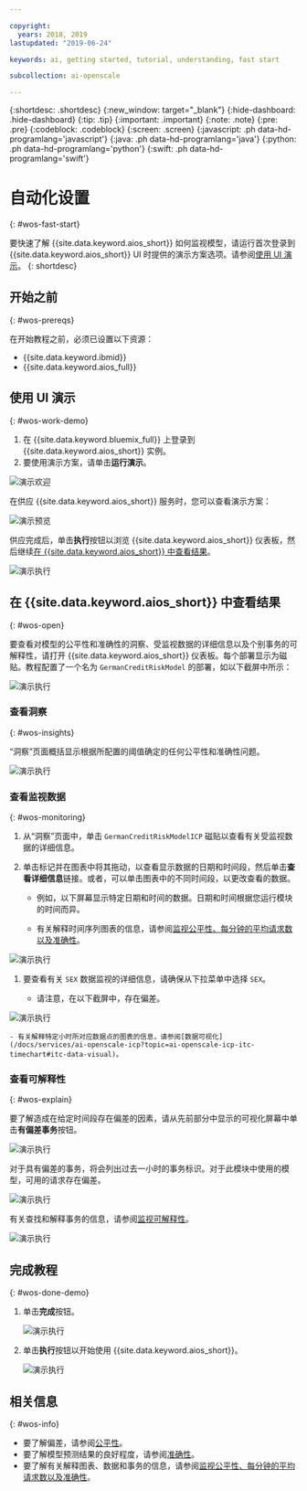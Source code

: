 ```yaml
---

copyright:
  years: 2018, 2019
lastupdated: "2019-06-24"

keywords: ai, getting started, tutorial, understanding, fast start

subcollection: ai-openscale

---
```


{:shortdesc: .shortdesc}
{:new_window: target="_blank"}
{:hide-dashboard: .hide-dashboard}
{:tip: .tip}
{:important: .important}
{:note: .note}
{:pre: .pre}
{:codeblock: .codeblock}
{:screen: .screen}
{:javascript: .ph data-hd-programlang='javascript'}
{:java: .ph data-hd-programlang='java'}
{:python: .ph data-hd-programlang='python'}
{:swift: .ph data-hd-programlang='swift'}

# 自动化设置
{: #wos-fast-start}

要快速了解 {{site.data.keyword.aios_short}} 如何监视模型，请运行首次登录到 {{site.data.keyword.aios_short}} UI 时提供的演示方案选项。请参阅[使用 UI 演示](#wos-work-demo)。
{: shortdesc}

## 开始之前
{: #wos-prereqs}

在开始教程之前，必须已设置以下资源：

- {{site.data.keyword.ibmid}}
- {{site.data.keyword.aios_full}}

## 使用 UI 演示
{: #wos-work-demo}

1.  在 {{site.data.keyword.bluemix_full}} 上登录到 {{site.data.keyword.aios_short}} 实例。
1.  要使用演示方案，请单击**运行演示**。

   ![演示欢迎](images/fastpath_demo_11.31.04.png)

   在供应 {{site.data.keyword.aios_short}} 服务时，您可以查看演示方案：

   ![演示预览](images/fastpath_demo_11.31.58.png)

供应完成后，单击**执行**按钮以浏览 {{site.data.keyword.aios_short}} 仪表板，然后继续[在 {{site.data.keyword.aios_short}} 中查看结果](#wos-open)。

   ![演示执行](images/fastpath_demo_11.33.45.png)


## 在 {{site.data.keyword.aios_short}} 中查看结果
{: #wos-open}

要查看对模型的公平性和准确性的洞察、受监视数据的详细信息以及个别事务的可解释性，请打开 {{site.data.keyword.aios_short}} 仪表板。每个部署显示为磁贴。教程配置了一个名为 `GermanCreditRiskModel` 的部署，如以下截屏中所示：


   ![演示执行](images/fastpath_demo_11.33.54.png)


### 查看洞察
{: #wos-insights}

“洞察”页面概括显示根据所配置的阈值确定的任何公平性和准确性问题。

   ![演示执行](images/fastpath_demo_11.34.00.png)

### 查看监视数据
{: #wos-monitoring}

1.  从“洞察”页面中，单击 `GermanCreditRiskModelICP` 磁贴以查看有关受监视数据的详细信息。
1.  单击标记并在图表中将其拖动，以查看显示数据的日期和时间段，然后单击**查看详细信息**链接。或者，可以单击图表中的不同时间段，以更改查看的数据。

     - 例如，以下屏幕显示特定日期和时间的数据。日期和时间根据您运行模块的时间而异。

     - 有关解释时间序列图表的信息，请参阅[监视公平性、每分钟的平均请求数以及准确性](/docs/services/ai-openscale-icp?topic=ai-openscale-icp-itc-timechart)。

   ![演示执行](images/fastpath_demo_11.34.17.png)

1.  要查看有关 `SEX` 数据监视的详细信息，请确保从下拉菜单中选择 `SEX`。

    - 请注意，在以下截屏中，存在偏差。
    
   ![演示执行](images/fastpath_demo_11.34.27.png)

    - 有关解释特定小时所对应数据点的图表的信息，请参阅[数据可视化](/docs/services/ai-openscale-icp?topic=ai-openscale-icp-itc-timechart#itc-data-visual)。


### 查看可解释性
{: #wos-explain}

要了解造成在给定时间段存在偏差的因素，请从先前部分中显示的可视化屏幕中单击**有偏差事务**按钮。

   ![演示执行](images/fastpath_demo_11.35.06.png)

对于具有偏差的事务，将会列出过去一小时的事务标识。对于此模块中使用的模型，可用的请求存在偏差。

   ![演示执行](images/fastpath_demo_11.35.12.png)

有关查找和解释事务的信息，请参阅[监视可解释性](/docs/services/ai-openscale-icp?topic=ai-openscale-icp-ie-ov)。

   ![演示执行](images/fastpath_demo_11.35.50.png)

## 完成教程
{: #wos-done-demo}

1. 单击**完成**按钮。

   ![演示执行](images/fastpath_demo_11.37.22.png)

2. 单击**执行**按钮以开始使用 {{site.data.keyword.aios_short}}。

   ![演示执行](images/fastpath_demo_11.33.45.png)


## 相关信息
{: #wos-info}

- 要了解偏差，请参阅[公平性](/docs/services/ai-openscale-icp?topic=ai-openscale-icp-mf-monitor)。
- 要了解模型预测结果的良好程度，请参阅[准确性](/docs/services/ai-openscale-icp?topic=ai-openscale-icp-acc-monitor)。
- 要了解有关解释图表、数据和事务的信息，请参阅[监视公平性、每分钟的平均请求数以及准确性](/docs/services/ai-openscale-icp?topic=ai-openscale-icp-itc-timechart)。
